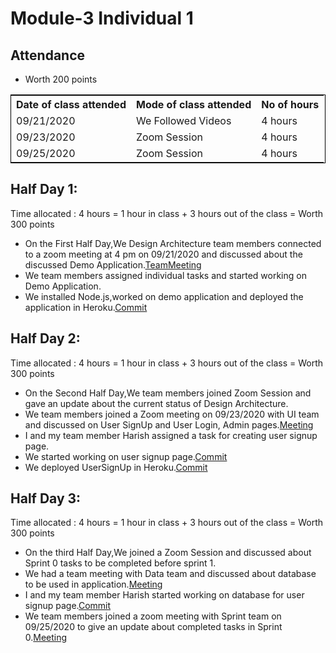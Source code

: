 # Module-3 Individual 1

## Attendance
- Worth 200 points

<table style="width:100%;border: 1px solid black;">
<tr>
<th>Date of class attended</th>	
<th>Mode of class attended</th>
<th>No of hours</th>
</tr>
<tr>
<td>09/21/2020</td>
<td>We Followed Videos</td>
<td>4 hours</td>
</tr>
<tr>
<td>09/23/2020</td>
<td>Zoom Session</td>
<td> 4 hours</td>  
</tr>
<tr>
<td>09/25/2020</td>
<td>Zoom Session</td>
<td> 4 hours</td>
</tr>
</table>

## Half Day 1:

Time allocated : 4 hours = 1 hour in class + 3 hours out of the class = Worth 300 points

- On the First Half Day,We Design Architecture team members connected to a zoom meeting at 4 pm on 09/21/2020 and discussed about the discussed Demo Application.[TeamMeeting](https://github.com/annie0sc/gdp-happy-health/blob/master/design-architecture/Meetings/Architecture%20Meeting%20Sep21.png)
- We team members assigned individual tasks and started working on Demo Application.
- We installed Node.js,worked on demo application and deployed the application in Heroku.[Commit](https://github.com/annie0sc/gdp-happy-health/blob/master/design-architecture/HappyHealthApplication/DemoApplication.jpeg)

## Half Day 2:

Time allocated : 4 hours = 1 hour in class + 3 hours out of the class = Worth 300 points

- On the Second Half Day,We team members joined Zoom Session and gave an update about the current status of Design Architecture.
- We team members joined a Zoom meeting on 09/23/2020 with UI team and discussed on User SignUp and User Login, Admin pages.[Meeting](https://github.com/annie0sc/gdp-happy-health/blob/master/design-architecture/Meetings/UI%20Team%20Meeting%20sep23.png)
- I and my team member Harish assigned a task for creating user signup page.
- We started working on user signup page.[Commit](https://happy-health-demo.herokuapp.com/)
- We deployed UserSignUp in Heroku.[Commit](https://github.com/annie0sc/gdp-happy-health/blob/master/design-architecture/HappyHealthApplication/HerokuUserSignUp%20.jpeg)

## Half Day 3:

Time allocated : 4 hours = 1 hour in class + 3 hours out of the class = Worth 300 points

- On the third Half Day,We joined a Zoom Session and discussed about Sprint 0 tasks to be completed before sprint 1.
- We had a team meeting with Data team and discussed about database to be used in application.[Meeting](https://github.com/annie0sc/gdp-happy-health/blob/master/design-architecture/Meetings/Meeting%20with%20Data%20Team%20sep%2024.jpeg)
- I and my team member Harish started working on database for user signup page.[Commit](https://github.com/harishThadka/happyHealth/blob/master/app.js)
- We team members joined a zoom meeting with Sprint team on 09/25/2020 to give an update about completed tasks in Sprint 0.[Meeting](https://github.com/annie0sc/gdp-happy-health/blob/master/design-architecture/Meetings/Sprinteam%20meeting%20sep25.PNG)
